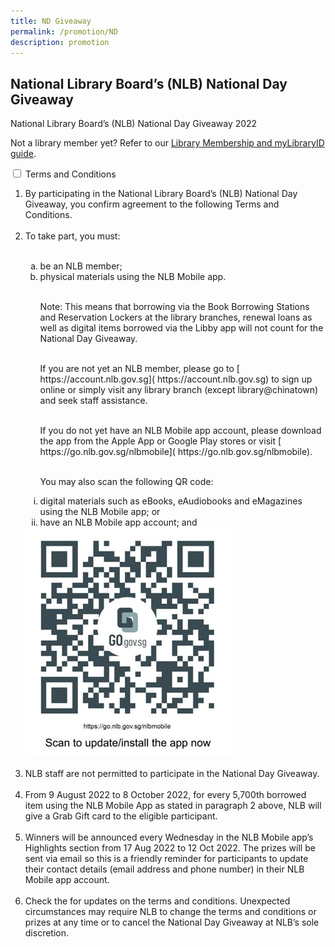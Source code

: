 ```yaml
---
title: ND Giveaway
permalink: /promotion/ND
description: promotion
---
```

<h2>National Library Board’s (NLB) National Day Giveaway</h2>

<p></p>

<p>National Library Board’s (NLB) National Day Giveaway 2022</p>  

<p>Not a library member yet? Refer to our <a href="/get-started-with/mylibrary/">Library Membership and myLibraryID guide</a>.</p>


<div id="eReads-get-started" class="new-accordion">          
<input id="acc1" type="checkbox">
        <label for="acc1">Terms and Conditions </label>
<div class="new-accordion-content">
      	
   <ol type="1">
         <li>By participating in the National Library Board’s (NLB) National Day Giveaway, you confirm agreement to the following Terms and Conditions.</li><br>
         <li>To take part, you must:</li><br>
								<ol type="a">
									<li>be an NLB member;</li>
									<li>physical materials using the NLB Mobile app.<p><br>
									Note:  This means that borrowing via the Book Borrowing Stations and Reservation Lockers at the library branches, renewal loans as well as digital items borrowed via the Libby app will not count for the National Day Giveaway.</p><br> 
										If you are not yet an NLB member, please go to [ https://account.nlb.gov.sg]( https://account.nlb.gov.sg) to sign up online or simply visit any library branch (except library@chinatown) and seek staff assistance.<p></p><br> If you do not yet have an NLB Mobile app account, please download the app from the Apple App or Google Play stores or visit [ https://go.nlb.gov.sg/nlbmobile]( https://go.nlb.gov.sg/nlbmobile). <p></p><br>You may also scan the following QR code:</li>
							</ol>
												<ol type="i">
								 <li>digital materials such as eBooks, eAudiobooks and eMagazines using the NLB Mobile app; or</li>
								 <li>have an NLB Mobile app account; and</li>
	</ol>
		 	<div style="max-width: 400px"><img src="/images/Grabgiveaway.jpg" alt="Grabgiveaway"></div><br>
         <li>NLB staff are not permitted to participate in the National Day Giveaway.  </li><br>
         <li>From 9 August 2022 to 8 October 2022, for every 5,700th borrowed item using the NLB Mobile App as stated in paragraph 2 above, NLB will give a Grab Gift card to the eligible participant.</li><br>
         <li>Winners will be announced every Wednesday in the NLB Mobile app’s Highlights section from 17 Aug 2022 to 12 Oct 2022.  The prizes will be sent via email so this is a friendly reminder for participants to update their contact details (email address and phone number) in their NLB Mobile app account.</li><br>
         <li>Check the  for updates on the terms and conditions.  Unexpected circumstances may require NLB to change the terms and conditions or prizes at any time or to cancel the National Day Giveaway at NLB’s sole discretion.</li>
      </ol>
          
</div>  
 
</div><!--close FAQ-section-->